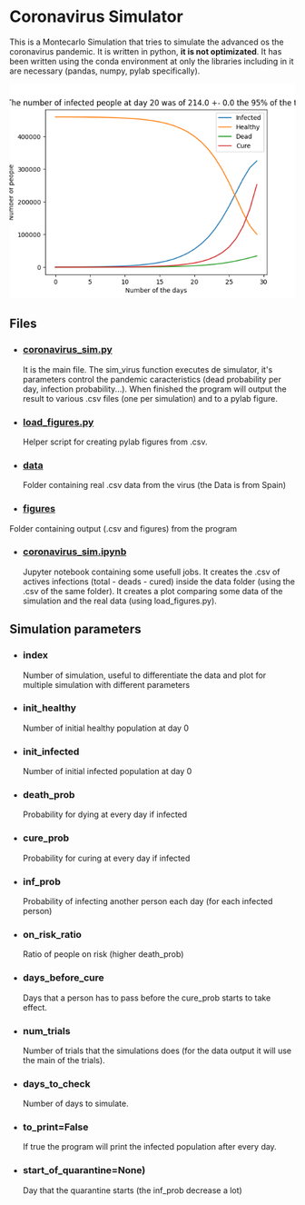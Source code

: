 # Coronavirus Simulator

This is a Montecarlo Simulation that tries to simulate the advanced os the coronavirus pandemic. It is written in python, **it is not optimizated**. It has been written using the conda environment at only the libraries including in it are necessary (pandas, numpy, pylab specifically).

![alt plot](./figures/Figure_1.png)

## Files

- ### [coronavirus_sim.py](coronavirus_sim.py)

  It is the main file. The sim_virus function executes de simulator, it's parameters control the pandemic caracteristics (dead probability per day, infection probability...). When finished the program will output the result to various .csv files (one per simulation) and to a pylab figure.

- ### [load_figures.py](./load_figures.py)

  Helper script for creating pylab figures from .csv.

- ### [data](./data/)

  Folder containing real .csv data from the virus (the Data is from Spain)

- ### [figures](./figures/)

Folder containing output (.csv and figures) from the program

- ### [coronavirus_sim.ipynb](./coronavirus_sim.ipynb)
  Jupyter notebook containing some usefull jobs. It creates the .csv of actives infections (total - deads - cured) inside the data folder (using the .csv of the same folder). It creates a plot comparing some data of the simulation and the real data (using load_figures.py).

## Simulation parameters

- ### index

  Number of simulation, useful to differentiate the data and plot for multiple simulation with different parameters

- ### init_healthy

  Number of initial healthy population at day 0

- ### init_infected
  Number of initial infected population at day 0
- ### death_prob

  Probability for dying at every day if infected

- ### cure_prob

  Probability for curing at every day if infected

- ### inf_prob

  Probability of infecting another person each day (for each infected person)

- ### on_risk_ratio

  Ratio of people on risk (higher death_prob)

- ### days_before_cure

  Days that a person has to pass before the cure_prob starts to take effect.

- ### num_trials

  Number of trials that the simulations does (for the data output it will use the main of the trials).

- ### days_to_check

  Number of days to simulate.

- ### to_print=False

  If true the program will print the infected population after every day.

- ### start_of_quarantine=None)
  Day that the quarantine starts (the inf_prob decrease a lot)
